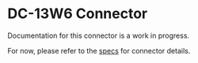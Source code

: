 # DC-13W6 Connector
Documentation for this connector is a work in progress.

For now, please refer to the [specs](specs.yaml) for connector details.
